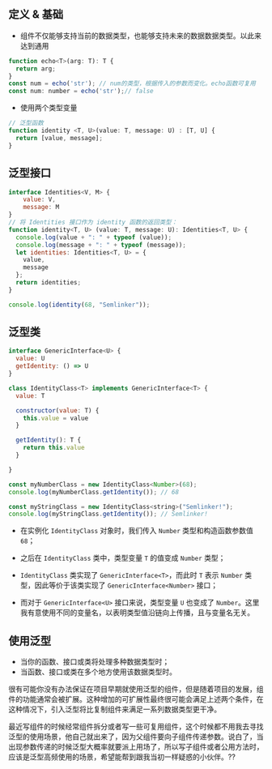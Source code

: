 ## 定义 & 基础

* 组件不仅能够支持当前的数据类型，也能够支持未来的数据数据类型。以此来达到通用

```js
function echo<T>(arg: T): T {
  return arg;
}
const num = echo('str'); // num的类型，根据传入的参数而变化。echo函数可复用
const num: number = echo('str');// false
```

* 使用两个类型变量

```js
// 泛型函数
function identity <T, U>(value: T, message: U) : [T, U] {
  return [value, message];
}
```

## 泛型接口

```js
interface Identities<V, M> {
    value: V,
    message: M
}
// 将 Identities 接口作为 identity 函数的返回类型：
function identity<T, U> (value: T, message: U): Identities<T, U> {
  console.log(value + ": " + typeof (value));
  console.log(message + ": " + typeof (message));
  let identities: Identities<T, U> = {
    value,
    message
  };
  return identities;
}

console.log(identity(68, "Semlinker"));

```

## 泛型类

```js
interface GenericInterface<U> {
  value: U
  getIdentity: () => U
}

class IdentityClass<T> implements GenericInterface<T> {
  value: T

  constructor(value: T) {
    this.value = value
  }

  getIdentity(): T {
    return this.value
  }

}

const myNumberClass = new IdentityClass<Number>(68);
console.log(myNumberClass.getIdentity()); // 68

const myStringClass = new IdentityClass<string>("Semlinker!");
console.log(myStringClass.getIdentity()); // Semlinker!
```

* 在实例化 `IdentityClass` 对象时，我们传入 `Number` 类型和构造函数参数值 `68`；

* 之后在 `IdentityClass` 类中，类型变量 `T` 的值变成 `Number` 类型；

* `IdentityClass` 类实现了 `GenericInterface<T>`，而此时 `T` 表示 `Number` 类型，因此等价于该类实现了 `GenericInterface<Number>` 接口；

* 而对于 `GenericInterface<U>` 接口来说，类型变量 `U` 也变成了 `Number`。这里我有意使用不同的变量名，以表明类型值沿链向上传播，且与变量名无关。

## 使用泛型

* 当你的函数、接口或类将处理多种数据类型时；
* 当函数、接口或类在多个地方使用该数据类型时。

很有可能你没有办法保证在项目早期就使用泛型的组件，但是随着项目的发展，组件的功能通常会被扩展。这种增加的可扩展性最终很可能会满足上述两个条件，在这种情况下，引入泛型将比复制组件来满足一系列数据类型更干净。

最近写组件的时候经常组件拆分或者写一些可复用组件，这个时候都不用我去寻找泛型的使用场景，他自己就出来了，因为父组件要向子组件传递参数。说白了，当出现参数传递的时候泛型大概率就要派上用场了，所以写子组件或者公用方法时，应该是泛型高频使用的场景，希望能帮到跟我当初一样疑惑的小伙伴。??
